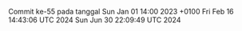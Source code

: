 Commit ke-55 pada tanggal Sun Jan 01 14:00 2023 +0100
Fri Feb 16 14:43:06 UTC 2024
Sun Jun 30 22:09:49 UTC 2024

